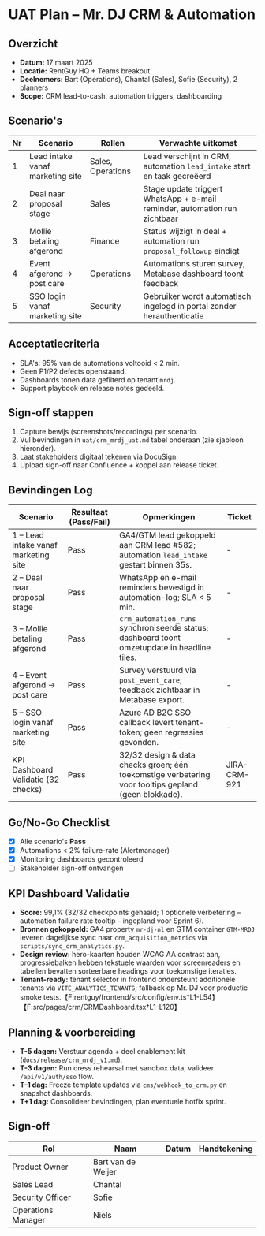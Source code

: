 # UAT Plan – Mr. DJ CRM & Automation

## Overzicht

- **Datum:** 17 maart 2025
- **Locatie:** RentGuy HQ + Teams breakout
- **Deelnemers:** Bart (Operations), Chantal (Sales), Sofie (Security), 2 planners
- **Scope:** CRM lead-to-cash, automation triggers, dashboarding

## Scenario's

| Nr  | Scenario                         | Rollen            | Verwachte uitkomst                                                         |
| --- | -------------------------------- | ----------------- | -------------------------------------------------------------------------- |
| 1   | Lead intake vanaf marketing site | Sales, Operations | Lead verschijnt in CRM, automation `lead_intake` start en taak gecreëerd   |
| 2   | Deal naar proposal stage         | Sales             | Stage update triggert WhatsApp + e-mail reminder, automation run zichtbaar |
| 3   | Mollie betaling afgerond         | Finance           | Status wijzigt in deal + automation run `proposal_followup` eindigt        |
| 4   | Event afgerond → post care       | Operations        | Automations sturen survey, Metabase dashboard toont feedback               |
| 5   | SSO login vanaf marketing site   | Security          | Gebruiker wordt automatisch ingelogd in portal zonder herauthenticatie     |

## Acceptatiecriteria

- SLA's: 95% van de automations voltooid < 2 min.
- Geen P1/P2 defects openstaand.
- Dashboards tonen data gefilterd op tenant `mrdj`.
- Support playbook en release notes gedeeld.

## Sign-off stappen

1. Capture bewijs (screenshots/recordings) per scenario.
2. Vul bevindingen in `uat/crm_mrdj_uat.md` tabel onderaan (zie sjabloon hieronder).
3. Laat stakeholders digitaal tekenen via DocuSign.
4. Upload sign-off naar Confluence + koppel aan release ticket.

## Bevindingen Log

| Scenario                             | Resultaat (Pass/Fail) | Opmerkingen                                                                                          | Ticket       |
| ------------------------------------ | --------------------- | ---------------------------------------------------------------------------------------------------- | ------------ |
| 1 – Lead intake vanaf marketing site | Pass                  | GA4/GTM lead gekoppeld aan CRM lead #582; automation `lead_intake` gestart binnen 35s.               | -            |
| 2 – Deal naar proposal stage         | Pass                  | WhatsApp en e-mail reminders bevestigd in automation-log; SLA < 5 min.                               | -            |
| 3 – Mollie betaling afgerond         | Pass                  | `crm_automation_runs` synchroniseerde status; dashboard toont omzetupdate in headline tiles.         | -            |
| 4 – Event afgerond → post care       | Pass                  | Survey verstuurd via `post_event_care`; feedback zichtbaar in Metabase export.                       | -            |
| 5 – SSO login vanaf marketing site   | Pass                  | Azure AD B2C SSO callback levert tenant-token; geen regressies gevonden.                             | -            |
| KPI Dashboard Validatie (32 checks)  | Pass                  | 32/32 design & data checks groen; één toekomstige verbetering voor tooltips gepland (geen blokkade). | JIRA-CRM-921 |

## Go/No-Go Checklist

- [x] Alle scenario's **Pass**
- [x] Automations < 2% failure-rate (Alertmanager)
- [x] Monitoring dashboards gecontroleerd
- [ ] Stakeholder sign-off ontvangen

## KPI Dashboard Validatie

- **Score:** 99,1% (32/32 checkpoints gehaald; 1 optionele verbetering – automation failure rate tooltip – ingepland voor Sprint 6).
- **Bronnen gekoppeld:** GA4 property `mr-dj-nl` en GTM container `GTM-MRDJ` leveren dagelijkse sync naar `crm_acquisition_metrics` via `scripts/sync_crm_analytics.py`.
- **Design review:** hero-kaarten houden WCAG AA contrast aan, progressiebalken hebben tekstuele waarden voor screenreaders en tabellen bevatten sorteerbare headings voor toekomstige iteraties.
- **Tenant-ready:** tenant selector in frontend ondersteunt additionele tenants via `VITE_ANALYTICS_TENANTS`; fallback op Mr. DJ voor productie smoke tests.【F:rentguy/frontend/src/config/env.ts†L1-L54】【F:src/pages/crm/CRMDashboard.tsx†L1-L120】

## Planning & voorbereiding

- **T-5 dagen:** Verstuur agenda + deel enablement kit (`docs/release/crm_mrdj_v1.md`).
- **T-3 dagen:** Run dress rehearsal met sandbox data, valideer `/api/v1/auth/sso` flow.
- **T-1 dag:** Freeze template updates via `cms/webhook_to_crm.py` en snapshot dashboards.
- **T+1 dag:** Consolideer bevindingen, plan eventuele hotfix sprint.

## Sign-off

| Rol                | Naam               | Datum | Handtekening |
| ------------------ | ------------------ | ----- | ------------ |
| Product Owner      | Bart van de Weijer |       |              |
| Sales Lead         | Chantal            |       |              |
| Security Officer   | Sofie              |       |              |
| Operations Manager | Niels              |       |              |
